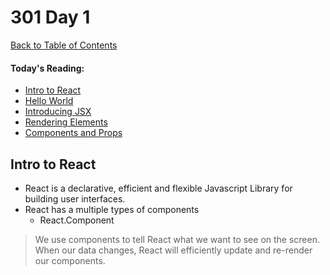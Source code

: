 # 301 Day 1
[Back to Table of Contents](../reading-notes.md)<br/>

#### Today's Reading:
- [Intro to React](https://reactjs.org/tutorial/tutorial.html)
- [Hello World](https://reactjs.org/docs/hello-world.html)
- [Introducing JSX](https://reactjs.org/docs/introducing-jsx.html)
- [Rendering Elements](https://reactjs.org/docs/rendering-elements.html)
- [Components and Props](https://reactjs.org/docs/components-and-props.html)

## Intro to React

- React is a declarative, efficient and flexible Javascript Library for building user interfaces.
- React has a multiple types of components
  - React.Component

>We use components to tell React what we want to see on the screen. When our data changes, React will efficiently update and re-render our components.